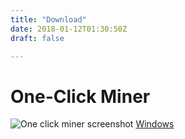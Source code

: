 ```yaml
---
title: "Download"
date: 2018-01-12T01:30:50Z
draft: false

---
```



<!-- # Desktop Wallet -->




<!-- <div class="flex flex-wrap align-center justify-center">
      <div class="w-full sm:w-1/2 md:w-1/3 px-4 mb-12">
        <img style="max-height: 125px;" src="../images/windows.svg" alt="windows download">
        <a class="block mt-8 text-lg bg-blue hover:bg-blue-dark rounded p-2 text-white" href="https://github.com/RavenProject/Ravencoin/releases" download=""><i class="zmdi zmdi-download"></i><span class="inline-block ml-3">Windows</span></a>
      </div>
      <div class="w-full sm:w-1/2 md:w-1/3 px-4 mb-12">
        <img style="max-height: 125px;" src="../images/mac.svg" alt="mac download">
        <a class="block mt-8 text-lg bg-blue hover:bg-blue-dark rounded p-2 text-white" href="https://github.com/RavenProject/Ravencoin/releases" download=""><i class="zmdi zmdi-download"></i><span class="inline-block ml-3">Mac</span></a>
      </div>
      <div class="w-full sm:w-1/2 md:w-1/3 px-4 mb-12">
        <img style="max-height: 125px;" src="../images/linux.svg" alt="linux download">
        <a class="block mt-8 text-lg bg-blue hover:bg-blue-dark rounded p-2 text-white" href="https://github.com/RavenProject/Ravencoin/releases" download=""><i class="zmdi zmdi-download"></i><span class="inline-block ml-3">Linux</span></a>
      </div>
    </div> -->


<!-- <div style="opacity: 0.5;">Based on Bitcoin Core v0.18.1</div> -->








# One-Click Miner



<div class="flex flex-wrap align-center justify-center downloadPicture">
      <div class="w-full sm:w-1/2 md:w-1/3 px-4 mb-12">
        <img src="/images/oneclickminer.png" alt="One click miner screenshot">
        <a class="block mt-8 text-lg bg-blue hover:bg-blue-dark rounded p-2 text-white" href="https://github.com/RavenProject/Ravencoin/releases" download=""><i class="zmdi zmdi-download"></i><span class="inline-block ml-3">Windows</span></a>
      </div>
    </div>








